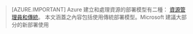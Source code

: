 <!----HONumber=AcomDC_0218_2016-->
> [AZURE.IMPORTANT] Azure 建立和處理資源的部署模型有二種：  [資源管理員和傳統](../articles/resource-manager-deployment-model.md)。  本文涵蓋之內容包括使用傳統部署模型。Microsoft 建議大部分的新部署使用
